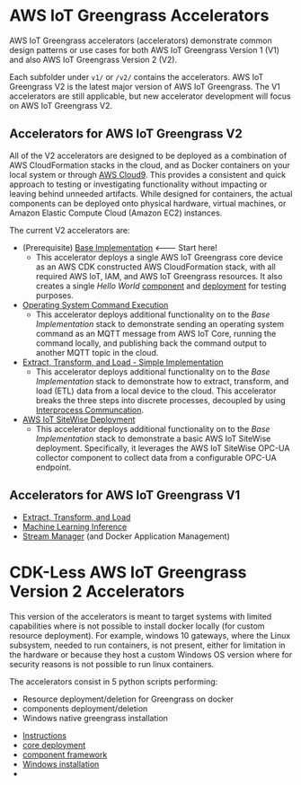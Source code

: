 # AWS IoT Greengrass Accelerators

AWS IoT Greengrass accelerators (accelerators) demonstrate common design patterns or use cases for both AWS IoT Greengrass Version 1 (V1) and also AWS IoT Greengrass Version 2 (V2).

Each subfolder under `v1/` or `/v2/` contains the accelerators. AWS IoT Greengrass V2 is the latest major version of AWS IoT Greengrass. The V1 accelerators are still applicable, but new accelerator development will focus on AWS IoT Greengrass V2.

## Accelerators for AWS IoT Greengrass V2

All of the V2 accelerators are designed to be deployed as a combination of AWS CloudFormation stacks in the cloud, and as Docker containers on your local system or through [AWS Cloud9](https://aws.amazon.com/cloud9/). This provides a consistent and quick approach to testing or investigating functionality without impacting or leaving behind unneeded artifacts. While designed for containers, the actual components can be deployed onto physical hardware, virtual machines, or Amazon Elastic Compute Cloud (Amazon EC2) instances.

The current V2 accelerators are:

- (Prerequisite) [Base Implementation](v2/base) <--- Start here!
  - This accelerator deploys a single AWS IoT Greengrass core device as an AWS CDK constructed AWS CloudFormation stack, with all required AWS IoT, IAM, and AWS IoT Greengrass resources. It also creates a single _Hello World_ [component](https://docs.aws.amazon.com/greengrass/v2/developerguide/manage-components.html) and [deployment](https://docs.aws.amazon.com/greengrass/v2/developerguide/manage-deployments.html) for testing purposes.
- [Operating System Command Execution](v2/os_cmd)
  - This accelerator deploys additional functionality on to the _Base Implementation_ stack to demonstrate sending an operating system command as an MQTT message from AWS IoT Core, running the command locally, and publishing back the command output to another MQTT topic in the cloud.
- [Extract, Transform, and Load  - Simple Implementation](v2/etl_simple)
  - This accelerator deploys additional functionality on to the _Base Implementation_ stack to demonstrate how to extract, transform, and load (ETL) data from a local device to the cloud. This accelerator breaks the three steps into discrete processes, decoupled by using [Interprocess Communcation](https://docs.aws.amazon.com/greengrass/v2/developerguide/interprocess-communication.html).
- [AWS IoT SiteWise Deployment](v2/aws_iot_sitewise)
  - This accelerator deploys additional functionality on to the _Base Implementation_ stack to demonstrate a basic AWS IoT SiteWise deployment. Specifically, it leverages the AWS IoT SiteWise OPC-UA collector component to collect data from a configurable OPC-UA endpoint.

## Accelerators for AWS IoT Greengrass V1

- [Extract, Transform, and Load](v1/extract_transform_load)
- [Machine Learning Inference](v1/machine_learning_inference)
- [Stream Manager](v1/stream_manager) (and Docker Application Management)


# CDK-Less AWS IoT Greengrass Version 2 Accelerators

This version of the accelerators is meant to target systems with limited capabilities where is not possible to install docker locally (for custom resource deployment). For example, windows 10 gateways, where the Linux subsystem, needed to run containers, is not present, either for limitation in the hardware or because they host a custom Windows OS version where for security reasons is not possible to run linux containers.

The accelerators consist in 5 python scripts performing:
* Resource deployment/deletion for Greengrass on docker
* components deployment/deletion
* Windows native greengrass installation

- [Instructions](no-cdk/README.md)
- [core deployment](no-cdk/gg-docker-deploy.py)
- [component framework](no-cdk/ggComponents/)
- [Windows installation](no-cdk/win-gg-install.py)
- 